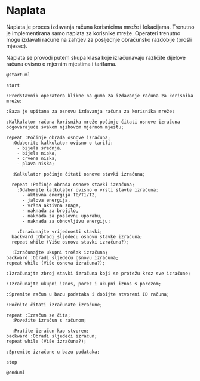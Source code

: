 # Naplata

<!-- FIXME: messaging -->

Naplata je proces izdavanja računa korisnicima mreže i lokacijama. Trenutno je
implementirana samo naplata za korisnike mreže. Operateri trenutno mogu izdavati
račune na zahtjev za posljednje obračunsko razdoblje (prošli mjesec).

Naplata se provodi putem skupa klasa koje izračunavaju različite dijelove računa
ovisno o mjernim mjestima i tarifama.

```plantuml
@startuml

start

:Predstavnik operatera klikne na gumb za izdavanje računa za korisnika mreže;

:Baza je upitana za osnovu izdavanja računa za korisnika mreže;

:Kalkulator računa korisnika mreže počinje čitati osnove izračuna odgovarajuće svakom njihovom mjernom mjestu;

repeat :Počinje obrada osnove izračuna;
  :Odaberite kalkulator ovisno o tarifi:
    - bijela srednja,
    - bijela niska,
    - crvena niska,
    - plava niska;

  :Kalkulator počinje čitati osnove stavki izračuna;

  repeat :Počinje obrada osnove stavki izračuna;
    :Odaberite kalkulator ovisno o vrsti stavke izračuna:
      - aktivna energija T0/T1/T2,
      - jalova energija,
      - vršna aktivna snaga,
      - naknada za brojilo,
      - naknada za poslovnu uporabu,
      - naknada za obnovljivu energiju;

    :Izračunajte vrijednosti stavki;
  backward :Obradi sljedeću osnovu stavke izračuna;
  repeat while (Više osnova stavki izračuna?);

  :Izračunajte ukupni trošak izračuna;
backward :Obradi sljedeću osnovu izračuna;
repeat while (Više osnova izračuna?);

:Izračunajte zbroj stavki izračuna koji se protežu kroz sve izračune;

:Izračunajte ukupni iznos, porez i ukupni iznos s porezom;

:Spremite račun u bazu podataka i dobijte stvoreni ID računa;

:Počnite čitati izračunate izračune;

repeat :Izračun se čita;
  :Povežite izračun s računom;

  :Pratite izračun kao stvoren;
backward :Obradi sljedeći izračun;
repeat while (Više izračuna?);

:Spremite izračune u bazu podataka;

stop

@enduml
```
